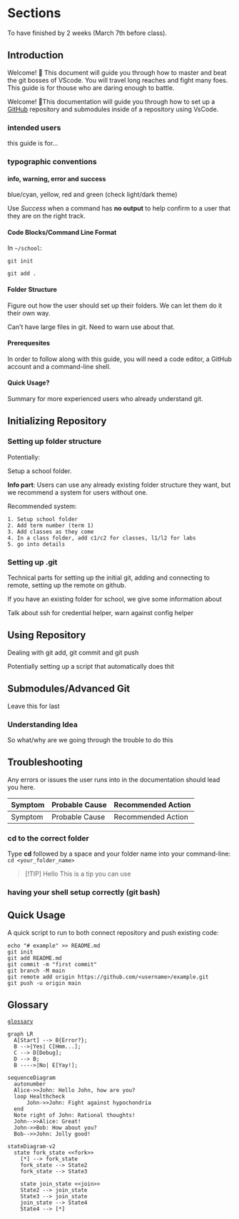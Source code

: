# Sections

To have finished by 2 weeks (March 7th before class).

## Introduction

Welcome! 🙌 This document will guide you through how to master and beat the git bosses of VScode. You will travel long reaches and fight many foes. This guide is for thouse who are daring enough to battle.

Welcome! 👋This documentation will guide you through how to set up a [GitHub](github.com) repository and submodules inside of a repository using VsCode.

### intended users

this guide is for...

### typographic conventions

#### info, warning, error and success

blue/cyan, yellow, red and green (check light/dark theme)

Use _Success_ when a command has **no output** to help confirm to a user that they are on the right track.

#### Code Blocks/Command Line Format

In `~/school`:

```
git init
```

```
git add .
```

#### Folder Structure

Figure out how the user should set up their folders. We can let them do it their own way.

Can't have large files in git. Need to warn use about that.

#### Prerequesites

In order to follow along with this guide, you will need a code editor, a GitHub account and a command-line shell.

#### Quick Usage?

Summary for more experienced users who already understand git.

## Initializing Repository

### Setting up folder structure

Potentially:

Setup a school folder.

**Info part**: Users can use any already existing folder structure they want, but we recommend a system for users without one.

Recommended system:

    1. Setup school folder
    2. Add term number (term 1)
    3. Add classes as they come
    4. In a class folder, add c1/c2 for classes, l1/l2 for labs
    5. go into details

### Setting up .git

Technical parts for setting up the initial git, adding and connecting to remote, setting up the remote on github.

If you have an existing folder for school, we give some information about

Talk about ssh for credential helper, warn against config helper

## Using Repository

Dealing with git add, git commit and git push

Potentially setting up a script that automatically does thit

## Submodules/Advanced Git

Leave this for last

### Understanding Idea

So what/why are we going through the trouble to do this

## Troubleshooting

Any errors or issues the user runs into in the documentation should lead you here.

| Symptom | Probable Cause | Recommended Action |
| ------- | -------------- | ------------------ |
| Symptom | Probable Cause | Recommended Action |

### cd to the correct folder

Type **cd** followed by a space and your folder name into your command-line:
`cd <your_folder_name>`

> [!TIP] Hello This is a tip you can use 

### having your shell setup correctly (git bash)

## Quick Usage

A quick script to run to both connect repository and push existing code:

```
echo "# example" >> README.md
git init
git add README.md
git commit -m "first commit"
git branch -M main
git remote add origin https://github.com/<username>/example.git
git push -u origin main
```

## Glossary

[`glossary`](#)

```mermaid
graph LR
  A[Start] --> B{Error?};
  B -->|Yes| C[Hmm...];
  C --> D[Debug];
  D --> B;
  B ---->|No| E[Yay!];
```

```mermaid
sequenceDiagram
  autonumber
  Alice->>John: Hello John, how are you?
  loop Healthcheck
      John->>John: Fight against hypochondria
  end
  Note right of John: Rational thoughts!
  John-->>Alice: Great!
  John->>Bob: How about you?
  Bob-->>John: Jolly good!
```

```mermaid
stateDiagram-v2
  state fork_state <<fork>>
    [*] --> fork_state
    fork_state --> State2
    fork_state --> State3

    state join_state <<join>>
    State2 --> join_state
    State3 --> join_state
    join_state --> State4
    State4 --> [*]
```
